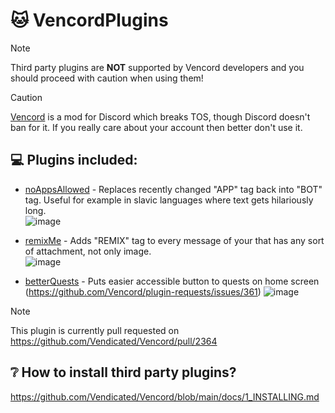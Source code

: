 # 🐱 VencordPlugins
> [!NOTE]
> Third party plugins are **NOT** supported by Vencord developers and you should proceed with caution when using them!

> [!CAUTION]
> [Vencord](https://github.com/Vendicated/Vencord) is a mod for Discord which breaks TOS, though Discord doesn't ban for it. If you really care about your account then better don't use it.

## 💻 Plugins included:
- [noAppsAllowed](https://github.com/kvbaxi/VencordPlugins/blob/main/noAppsAllowed.tsx) - Replaces recently changed "APP" tag back into "BOT" tag. Useful for example in slavic languages where text gets hilariously long.  
  ![image](https://github.com/kvbaxi/VencordPlugins/assets/47297843/b7584e67-144d-4b3e-ab5b-8379d40ba9b9)

- [remixMe](https://github.com/kvbaxi/VencordPlugins/blob/main/remixMe.tsx) - Adds "REMIX" tag to every message of your that has any sort of attachment, not only image.  
  ![image](https://github.com/kvbaxi/VencordPlugins/assets/47297843/e5e0542c-335d-481d-9e89-3de9eded9cac)

- [betterQuests](https://github.com/kvbaxi/VencordPlugins/blob/main/betterQuests) - Puts easier accessible button to quests on home screen (https://github.com/Vencord/plugin-requests/issues/361)
  ![image](https://github.com/kvbaxi/VencordPlugins/assets/47297843/24b7d597-7f32-46f3-a5c0-a55bd679fcb0)
> [!NOTE]  
> This plugin is currently pull requested on https://github.com/Vendicated/Vencord/pull/2364


## ❔ How to install third party plugins?
https://github.com/Vendicated/Vencord/blob/main/docs/1_INSTALLING.md
